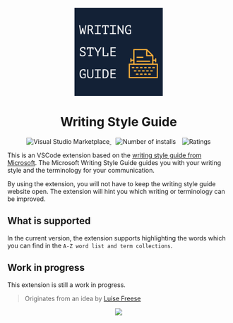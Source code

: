<p align="center">
  <a href="https://marketplace.visualstudio.com/items?itemName=eliostruyf.vscode-microsoft-writingstyleguide">
    <img alt="Writing Style Guide" src="./assets/writing-style-guide.png" height="200">
  </a>
</p>

<h1 align="center">Writing Style Guide</h1>

<p align="center">
  <a href="https://marketplace.visualstudio.com/items?itemName=eliostruyf.vscode-microsoft-writingstyleguide" title="Check it out on the Visual Studio Marketplace">
    <img src="https://vsmarketplacebadge.apphb.com/version/eliostruyf.vscode-microsoft-writingstyleguide.svg" alt="Visual Studio Marketplace" style="display: inline-block" />
  </a>

  <img src="https://vsmarketplacebadge.apphb.com/installs/eliostruyf.vscode-microsoft-writingstyleguide.svg" alt="Number of installs"  style="display: inline-block;margin-left:10px" />
  
  <img src="https://vsmarketplacebadge.apphb.com/rating/eliostruyf.vscode-microsoft-writingstyleguide.svg" alt="Ratings" style="display: inline-block;margin-left:10px" />
</p>

This is an VSCode extension based on the [writing style guide from Microsoft](https://docs.microsoft.com/en-us/style-guide/welcome/). The Microsoft Writing Style Guide guides you with your writing style and the terminology for your communication.

By using the extension, you will not have to keep the writing style guide website open. The extension will hint you which writing or terminology can be improved.

## What is supported

In the current version, the extension supports highlighting the words which you can find in the `A-Z word list and term collections`.

## Work in progress

This extension is still a work in progress.

> Originates from an idea by [Luise Freese](https://twitter.com/LuiseFreese)

<p align="center">
  <a href="#">
      <img src="https://estruyf-github.azurewebsites.net/api/VisitorHit?user=estruyf&repo=vscode-microsoft-writingstyleguide&countColor=%23F4B955&labelColor=%23162034" />
   </a>
</p>